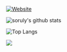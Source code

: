 [![Website](https://img.shields.io/badge/site-gurizenit.site-blue)](https://gurizenit.site)

![soruly's github stats](https://github-readme-stats.vercel.app/api?username=guritsuki&theme=react&show_icons=true&include_all_commits=true&count_private=true&hide=issues,contribs)

![Top Langs](https://github-readme-stats.vercel.app/api/top-langs/?username=guritsuki&theme=react&layout=compact&langs_count=12&card_width=465)

![](https://i.imgur.com/vIxxQyC.gif)
